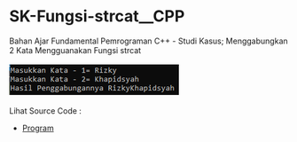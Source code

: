 # SK-Fungsi-strcat__CPP
Bahan Ajar Fundamental Pemrograman C++ - Studi Kasus; Menggabungkan 2 Kata Mengguanakan Fungsi strcat<br><br>
<img src="https://github.com/RizkyKhapidsyah/SK-Fungsi-strcat__CPP/blob/master/SK-Fungsi-strcat__CPP/Result/001.PNG"><br><br>
Lihat Source Code : <br>
- <a href="https://github.com/RizkyKhapidsyah/SK-Fungsi-strcat__CPP/blob/master/SK-Fungsi-strcat__CPP/Source.cpp">Program</a>
